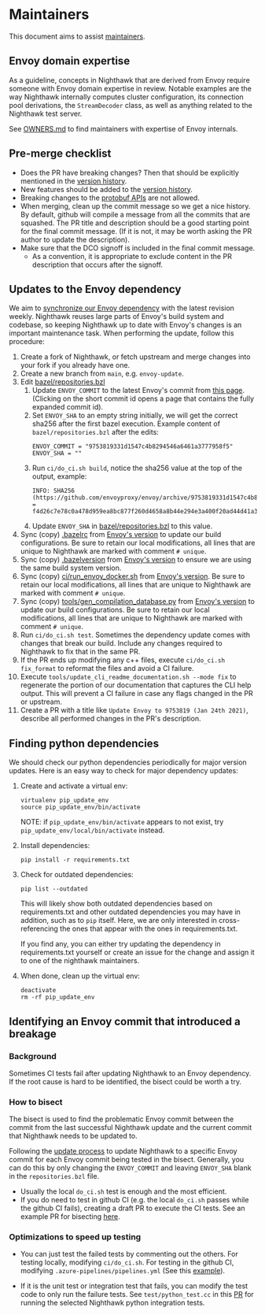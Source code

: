 # Maintainers

This document aims to assist [maintainers](OWNERS.md).

## Envoy domain expertise

As a guideline, concepts in Nighthawk that are derived from Envoy require
someone with Envoy domain expertise in review. Notable examples are the way
Nighthawk internally computes cluster configuration, its connection pool
derivations, the `StreamDecoder` class, as well as anything related to the
Nighthawk test server.

See [OWNERS.md](OWNERS.md) to find maintainers with expertise of Envoy
internals.

## Pre-merge checklist

- Does the PR have breaking changes? Then that should be explicitly mentioned in
  the [version history](docs/root/version_history.md).
- New features should be added to the
  [version history](docs/root/version_history.md).
- Breaking changes to the [protobuf APIs](api/) are not allowed.
- When merging, clean up the commit message so we get a nice history. By
  default, github will compile a message from all the commits that are squashed.
  The PR title and description should be a good starting point for the final
  commit message. (If it is not, it may be worth asking the PR author to update
  the description).
- Make sure that the DCO signoff is included in the final commit message.
  - As a convention, it is appropriate to exclude content in the PR description
    that occurs after the signoff.

## Updates to the Envoy dependency

We aim to
[synchronize our Envoy dependency](https://github.com/envoyproxy/nighthawk/pulls?utf8=%E2%9C%93&q=is%3Apr+is%3Aclosed+%22update+envoy%22+)
with the latest revision weekly. Nighthawk reuses large parts of Envoy's build
system and codebase, so keeping Nighthawk up to date with Envoy's changes is an
important maintenance task. When performing the update, follow this procedure:

1. Create a fork of Nighthawk, or fetch upstream and merge changes into your
   fork if you already have one.
1. Create a new branch from `main`, e.g. `envoy-update`.
1. Edit [bazel/repositories.bzl](bazel/repositories.bzl)
   1. Update `ENVOY_COMMIT` to the latest Envoy's commit from 
      [this page](https://github.com/envoyproxy/envoy/commits/main). (Clicking on the
      short commit id opens a page that contains the fully expanded commit id).
   1. Set `ENVOY_SHA` to an empty string initially, we will get the correct
      sha256 after the first bazel execution.
      Example content of `bazel/repositories.bzl` after the edits:
         ```
         ENVOY_COMMIT = "9753819331d1547c4b8294546a6461a3777958f5"
         ENVOY_SHA = ""
         ```
   1. Run `ci/do_ci.sh build`, notice the sha256 value at the top of the output,
      example:
         ```
         INFO: SHA256 (https://github.com/envoyproxy/envoy/archive/9753819331d1547c4b8294546a6461a3777958f5.tar.gz) = f4d26c7e78c0a478d959ea8bc877f260d4658a8b44e294e3a400f20ad44d41a3
         ```
   1. Update `ENVOY_SHA` in [bazel/repositories.bzl](bazel/repositories.bzl) to
      this value.
1. Sync (copy) [.bazelrc](.bazelrc) from
   [Envoy's version](https://github.com/envoyproxy/envoy/blob/main/.bazelrc) to
   update our build configurations. Be sure to retain our local modifications,
   all lines that are unique to Nighthawk are marked with comment `# unique`.
1. Sync (copy) [.bazelversion](.bazelversion) from
   [Envoy's version](https://github.com/envoyproxy/envoy/blob/main/.bazelversion)
   to ensure we are using the same build system version.
1. Sync (copy) [ci/run_envoy_docker.sh](ci/run_envoy_docker.sh) from
   [Envoy's version](https://github.com/envoyproxy/envoy/blob/main/ci/run_envoy_docker.sh).
   Be sure to retain our local modifications, all lines that are unique to
   Nighthawk are marked with comment `# unique`.
1. Sync (copy) [tools/gen_compilation_database.py](tools/gen_compilation_database.py) from
   [Envoy's version](https://github.com/envoyproxy/envoy/blob/main/tools/gen_compilation_database.py) to
   update our build configurations. Be sure to retain our local modifications,
   all lines that are unique to Nighthawk are marked with comment `# unique`.
1. Run `ci/do_ci.sh test`. Sometimes the dependency update comes with changes
   that break our build. Include any changes required to Nighthawk to fix that
   in the same PR.
1. If the PR ends up modifying any c++ files, execute `ci/do_ci.sh fix_format`
   to reformat the files and avoid a CI failure.
1. Execute `tools/update_cli_readme_documentation.sh --mode fix` to regenerate the
   portion of our documentation that captures the CLI help output. This will
   prevent a CI failure in case any flags changed in the PR or upstream.
1. Create a PR with a title like `Update Envoy to 9753819 (Jan 24th 2021)`,
   describe all performed changes in the PR's description.

## Finding python dependencies

We should check our python dependencies periodically for major version updates. Here is an easy
way to check for major dependency updates:

1. Create and activate a virtual env:
   ```
   virtualenv pip_update_env
   source pip_update_env/bin/activate
   ```
   NOTE: if `pip_update_env/bin/activate` appears to not exist, try
   `pip_update_env/local/bin/activate` instead.

1. Install dependencies:

   ```
   pip install -r requirements.txt
   ```

1. Check for outdated dependencies:

   ```
   pip list --outdated
   ```
   This will likely show both outdated dependencies based on requirements.txt and other outdated
   dependencies you may have in addition, such as to `pip` itself. Here, we are only interested in
   cross-referencing the ones that appear with the ones in requirements.txt.

   If you find any, you can either try updating the dependency in requirements.txt yourself or create
   an issue for the change and assign it to one of the nighthawk maintainers.

1. When done, clean up the virtual env:

   ```
   deactivate
   rm -rf pip_update_env
   ```

## Identifying an Envoy commit that introduced a breakage

### Background

Sometimes CI tests fail after updating Nighthawk to an Envoy dependency. If the
root cause is hard to be identified, the bisect could be worth a try.

### How to bisect

The bisect is used to find the problematic Envoy commit between the commit from
the last successful Nighthawk update and the current commit that Nighthawk needs
to be updated to.

Following the
[update process](MAINTAINERS.md#updates-to-the-envoy-dependency) to update Nighthawk to a
specific Envoy commit for each Envoy commit being tested in the bisect. Generally, you can
do this by only changing the `ENVOY_COMMIT` and leaving `ENVOY_SHA` blank in the
`repositories.bzl` file.

- Usually the local `do_ci.sh` test is enough and the most efficient.
- If you do need to test in github CI (e.g. the local `do_ci.sh` passes while the
  github CI fails), creating a draft PR to execute the CI tests. See an example PR
  for bisecting [here](https://github.com/envoyproxy/nighthawk/pull/874).

### Optimizations to speed up testing

- You can just test the failed tests by commenting out the others. For testing
  locally, modifying `ci/do_ci.sh`. For testing in the github CI, modifying
  `.azure-pipelines/pipelines.yml` (See this [example](https://github.com/envoyproxy/nighthawk/pull/874/files)).

- If it is the unit test or integration test that fails, you can modify the
  test code to only run the failure tests. See `test/python_test.cc` in this
  [PR](https://github.com/envoyproxy/nighthawk/pull/874/files) for running the selected Nighthawk python integration tests.
